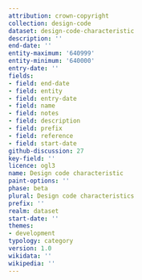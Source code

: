 ```yaml
---
attribution: crown-copyright
collection: design-code
dataset: design-code-characteristic
description: ''
end-date: ''
entity-maximum: '640999'
entity-minimum: '640000'
entry-date: ''
fields:
- field: end-date
- field: entity
- field: entry-date
- field: name
- field: notes
- field: description
- field: prefix
- field: reference
- field: start-date
github-discussion: 27
key-field: ''
licence: ogl3
name: Design code characteristic
paint-options: ''
phase: beta
plural: Design code characteristics
prefix: ''
realm: dataset
start-date: ''
themes:
- development
typology: category
version: 1.0
wikidata: ''
wikipedia: ''
---
```

